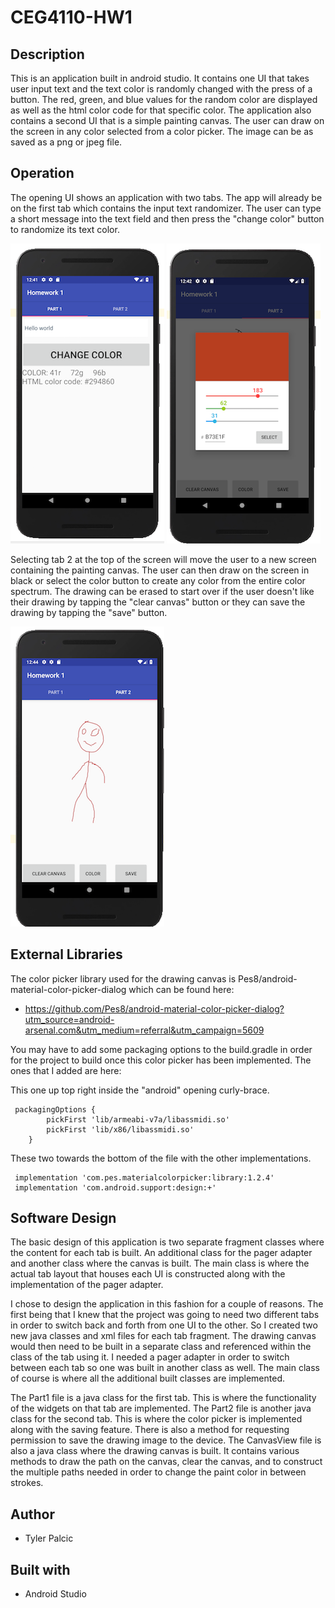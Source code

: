 # CEG4110-HW1

## Description
This is an application built in android studio. It contains one UI that takes user input text and the text color is randomly changed with the press of a button. The red, green, and blue values for the random color are displayed as well as the html color code for that specific color. The application also contains a second UI that is a simple painting canvas. The user can draw on the screen in any color selected from a color picker. The image can be as saved as a png or jpeg file.

## Operation
The opening UI shows an application with two tabs. The app will already be on the first tab which contains the input text randomizer. The user can type a short message into the text field and then press the "change color" button to randomize its text color. 

![](https://github.com/tylerpalcic/CEG4110-HW1/blob/master/screenshots/hw1_part1_scrsht.png)
![](https://github.com/tylerpalcic/CEG4110-HW1/blob/master/screenshots/hw1_colorpicker_scrsht.png)

Selecting tab 2 at the top of the screen will move the user to a new screen containing the painting canvas. The user can then draw on the screen in black or select the color button to create any color from the entire color spectrum. The drawing can be erased to start over if the user doesn't like their drawing by tapping the "clear canvas" button or they can save the drawing by tapping the "save" button.

![](https://github.com/tylerpalcic/CEG4110-HW1/blob/master/screenshots/hw1_part2_scrnst.png)

## External Libraries
The color picker library used for the drawing canvas is Pes8/android-material-color-picker-dialog which can be found here: 

* https://github.com/Pes8/android-material-color-picker-dialog?utm_source=android-arsenal.com&utm_medium=referral&utm_campaign=5609


You may have to add some packaging options to the build.gradle in order for the project to build once this color picker has been implemented. The ones that I added are here:


This one up top right inside the "android" opening curly-brace.
````
 packagingOptions {
        pickFirst 'lib/armeabi-v7a/libassmidi.so'
        pickFirst 'lib/x86/libassmidi.so'
    }
````

 These two towards the bottom of the file with the other implementations.
 ````
  implementation 'com.pes.materialcolorpicker:library:1.2.4'
  implementation 'com.android.support:design:+'
````

## Software Design

The basic design of this application is two separate fragment classes where the content for each tab is built. An additional class for the pager adapter and another class where the canvas is built. The main class is where the actual tab layout that houses each UI is constructed along with the implementation of the pager adapter.

I chose to design the application in this fashion for a couple of reasons. The first being that I knew that the project was going to need two different tabs in order to switch back and forth from one UI to the other. So I created two new java classes and xml files for each tab fragment. The drawing canvas would then need to be built in a separate class and referenced within the class of the tab using it. I needed a pager adapter in order to switch between each tab so one was built in another class as well. The main class of course is where all the additional built classes are implemented.

The Part1 file is a java class for the first tab. This is where the functionality of the widgets on that tab are implemented. The Part2 file is another java class for the second tab. This is where the color picker is implemented along with the saving feature. There is also a method for requesting permission to save the drawing image to the device. The CanvasView file is also a java class where the drawing canvas is built. It contains various methods to draw the path on the canvas, clear the canvas, and to construct the multiple paths needed in order to change the paint color in between strokes.

## Author
* Tyler Palcic

## Built with
* Android Studio
